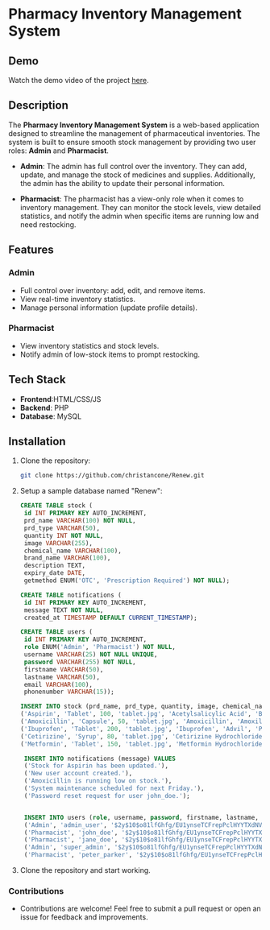 # Pharmacy Inventory Management System

## Demo

Watch the demo video of the project [here](https://www.youtube.com).


## Description

The **Pharmacy Inventory Management System** is a web-based application designed to streamline the management of pharmaceutical inventories. The system is built to ensure smooth stock management by providing two user roles: **Admin** and **Pharmacist**.

- **Admin**: The admin has full control over the inventory. They can add, update, and manage the stock of medicines and supplies. Additionally, the admin has the ability to update their personal information.
  
- **Pharmacist**: The pharmacist has a view-only role when it comes to inventory management. They can monitor the stock levels, view detailed statistics, and notify the admin when specific items are running low and need restocking.

## Features

### Admin
- Full control over inventory: add, edit, and remove items.
- View real-time inventory statistics.
- Manage personal information (update profile details).

### Pharmacist
- View inventory statistics and stock levels.
- Notify admin of low-stock items to prompt restocking.

## Tech Stack

- **Frontend**:HTML/CSS/JS
- **Backend**: PHP
- **Database**: MySQL

## Installation

1. Clone the repository:
   ```bash
   git clone https://github.com/christancone/Renew.git


2. Setup a sample database named "Renew":
   
   ```sql
   CREATE TABLE stock (
    id INT PRIMARY KEY AUTO_INCREMENT,
    prd_name VARCHAR(100) NOT NULL,
    prd_type VARCHAR(50),
    quantity INT NOT NULL,
    image VARCHAR(255),
    chemical_name VARCHAR(100),
    brand_name VARCHAR(100),
    description TEXT,
    expiry_date DATE,
    getmethod ENUM('OTC', 'Prescription Required') NOT NULL);
   
   CREATE TABLE notifications (
    id INT PRIMARY KEY AUTO_INCREMENT,
    message TEXT NOT NULL,
    created_at TIMESTAMP DEFAULT CURRENT_TIMESTAMP);
   
   CREATE TABLE users (
    id INT PRIMARY KEY AUTO_INCREMENT,
    role ENUM('Admin', 'Pharmacist') NOT NULL,
    username VARCHAR(25) NOT NULL UNIQUE,
    password VARCHAR(255) NOT NULL,
    firstname VARCHAR(50),
    lastname VARCHAR(50),
    email VARCHAR(100),
    phonenumber VARCHAR(15));
   
   INSERT INTO stock (prd_name, prd_type, quantity, image, chemical_name, brand_name, description, expiry_date, getmethod) VALUES
   ('Aspirin', 'Tablet', 100, 'tablet.jpg', 'Acetylsalicylic Acid', 'Bayer', 'Pain reliever and anti-inflammatory', '2025-12-31', 'OTC'),
   ('Amoxicillin', 'Capsule', 50, 'tablet.jpg', 'Amoxicillin', 'Amoxil', 'Antibiotic for bacterial infections', '2024-08-15', 'Prescription Required'),
   ('Ibuprofen', 'Tablet', 200, 'tablet.jpg', 'Ibuprofen', 'Advil', 'Pain reliever and fever reducer', '2026-02-20', 'OTC'),
   ('Cetirizine', 'Syrup', 80, 'tablet.jpg', 'Cetirizine Hydrochloride', 'Zyrtec', 'Antihistamine for allergy relief', '2024-10-05', 'OTC'),
   ('Metformin', 'Tablet', 150, 'tablet.jpg', 'Metformin Hydrochloride', 'Glucophage', 'Used to control high blood sugar', '2025-05-25', 'Prescription Required');

    INSERT INTO notifications (message) VALUES
    ('Stock for Aspirin has been updated.'),
    ('New user account created.'),
    ('Amoxicillin is running low on stock.'),
    ('System maintenance scheduled for next Friday.'),
    ('Password reset request for user john_doe.');


    INSERT INTO users (role, username, password, firstname, lastname, email, phonenumber) VALUES
    ('Admin', 'admin_user', '$2y$10$o81lfGhfg/EU1ynseTCFrepPclHYYTXdNVAxSsBsiqNUiid40WyYW', 'Alice', 'Smith', 'alice.smith@example.com', '123-456-7890'),
    ('Pharmacist', 'john_doe', '$2y$10$o81lfGhfg/EU1ynseTCFrepPclHYYTXdNVAxSsBsiqNUiid40WyYW', 'John', 'Doe', 'john.doe@example.com', '234-567-8901'),
    ('Pharmacist', 'jane_doe', '$2y$10$o81lfGhfg/EU1ynseTCFrepPclHYYTXdNVAxSsBsiqNUiid40WyYW', 'Jane', 'Doe', 'jane.doe@example.com', '345-678-9012'),
    ('Admin', 'super_admin', '$2y$10$o81lfGhfg/EU1ynseTCFrepPclHYYTXdNVAxSsBsiqNUiid40WyYW', 'Mark', 'Johnson', 'mark.johnson@example.com', '456-789-0123'),
    ('Pharmacist', 'peter_parker', '$2y$10$o81lfGhfg/EU1ynseTCFrepPclHYYTXdNVAxSsBsiqNUiid40WyYW', 'Peter', 'Parker', 'peter.parker@example.com', '567-890-1234');

3. Clone the repository and start working.

### Contributions
- Contributions are welcome! Feel free to submit a pull request or open an issue for feedback and improvements.



